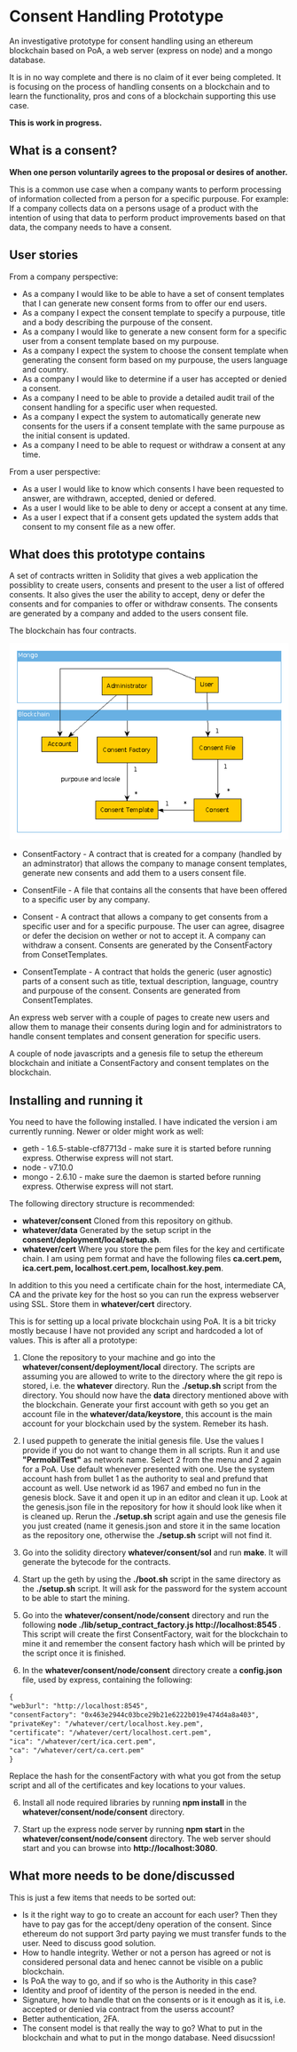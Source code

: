 # Consent Handling Prototype
An investigative  prototype for consent handling using an ethereum blockchain based on PoA, a web server (express on node) and a mongo database.

It is in no way complete and there is no claim of it ever being completed. It is focusing on the process of handling consents on a blockchain and to learn the functionality, pros and cons of a blockchain supporting this use case.

**This is work in progress.**
## What is a consent?
**When one person voluntarily agrees to the proposal or desires of another.**

This is a common use case when a company wants to perform processing of information collected from a person for a specific purpouse. For example: If a company collects data on a persons usage of a product with the intention of using that data to perform product improvements based on that data, the company needs to have a consent.

## User stories

From a company perspective:
- As a company I would like to be able to have a set of consent templates that I can generate new consent forms from to offer our end users.
- As a company I expect the consent template to specify a purpouse, title and a body describing the purpouse of the consent.
- As a company I would like to generate a new consent form for a specific user from a consent template based on my purpouse.
- As a company I expect the system to choose the consent template when generating the consent form based on my purpouse, the users language and country.
- As a company I would like to determine if a user has accepted or denied a consent.
- As a company I need to be able to provide a detailed audit trail of the consent handling for a specific user when requested.
- As a company I expect the system to automatically generate new consents for the users if a consent template with the same purpouse as the initial consent is updated.
- As a company I need to be able to request or withdraw a consent at any time.

From a user perspective:
- As a user I would like to know which consents I have been requested to answer, are withdrawn, accepted, denied or defered.
- As a user I would like to be able to deny or accept a consent at any time.
- As a user I expect that if a consent gets updated the system adds that consent to my consent file as a new offer.

## What does this prototype contains

A set of contracts written in Solidity that gives a web application the possiblity to create users, consents and present to the user a list of offered consents. It also gives the user the ability to accept, deny or defer the consents and for companies to offer or withdraw consents. The consents are generated by a company and added to the users consent file.

The blockchain has four contracts.

![Alt text](doc/model.gif?raw=true "Model")

- ConsentFactory - A contract that is created for a company (handled by an adminstrator) that allows the company to manage consent templates, generate new consents and add them to a users consent file.

- ConsentFile - A file that contains all the consents that have been offered to a specific user by any company.

- Consent - A contract that allows a company to get consents from a specific user and for a specific purpouse. The user can agree, disagree or defer the decision on wether or not to accept it. A company can withdraw a consent. Consents are generated by the ConsentFactory from ConsetTemplates.

- ConsentTemplate - A contract that holds the generic (user agnostic) parts of a consent such as title, textual description, language, country and purpouse of the consent. Consents are generated from ConsentTemplates.

An express web server with a couple of pages to create new users and allow them to manage their consents during login and for administrators to handle consent templates and consent generation for specific users.

A couple of node javascripts and a genesis file to setup the ethereum blockchain and initiate a ConsentFactory and consent templates on the blockchain.

## Installing and running it

You need to have the following installed. I have indicated the version i am currently running. Newer or older might work as well:
- geth - 1.6.5-stable-cf87713d - make sure it is started before running express. Otherwise express will not start.
- node - v7.10.0
- mongo - 2.6.10 - make sure the daemon is started before running express. Otherwise express will not start.

The following directory structure is recommended:

- **whatever/consent** Cloned from this repository on github.
- **whatever/data** Generated by the setup script in the **consent/deployment/local/setup.sh**.
- **whatever/cert** Where you store the pem files for the key and certificate chain. I am using pem format and have the following files **ca.cert.pem, ica.cert.pem, localhost.cert.pem, localhost.key.pem**.

In addition to this you need a certificate chain for the host, intermediate CA, CA and the private key for the host so you can run the express webserver using SSL. Store them in **whatever/cert** directory.

This is for setting up a local private blockchain using PoA. It is a bit tricky mostly because I have not provided any script and hardcoded a lot of values. This is after all a prototype:

1. Clone the repository to your machine and go into the **whatever/consent/deployment/local** directory. The scripts are assuming you are allowed to write to the directory where the git repo is stored, i.e. the **whatever** directory. Run the **./setup.sh** script from the directory. You should now have the **data** directory mentioned above with the blockchain. Generate your first account with geth so you get an account file in the **whatever/data/keystore**, this account is the main account for your blockchain used by the system. Remeber its hash.

2. I used puppeth to generate the initial genesis file. Use the values I provide if you do not want to change them in all scripts. Run it and use **"PermobilTest"** as network name. Select 2 from the menu and 2 again for a PoA. Use default whenever presented with one. Use the system account hash from bullet 1 as the authority to seal and prefund that account as well. Use network id as 1967 and embed no fun in the genesis block. Save it and open it up in an editor and clean it up. Look at the genesis.json file in the repository for how it should look like when it is cleaned up. Rerun the **./setup.sh** script again and use the genesis file you just created (name it genesis.json and store it in the same location as the repository one, otherwise the **./setup.sh** script will not find it.

3. Go into the solidity directory **whatever/consent/sol** and run **make**. It will generate the bytecode for the contracts.

4. Start up the geth by using the **./boot.sh** script in the same directory as the **./setup.sh** script. It will ask for the password for the system account to be able to start the mining.

5. Go into the **whatever/consent/node/consent** directory and run the following **node ./lib/setup_contract_factory.js http://localhost:8545 <blochain account password>**. This script will create the first ConsentFactory, wait for the blockchain to mine it and remember the consent factory hash which will be printed by the script once it is finished.

6. In the **whatever/consent/node/consent** directory create a **config.json** file, used by express, containing the following:

```
{
"web3url": "http://localhost:8545",
"consentFactory": "0x463e2944c03bce29b21e6222b019e474d4a8a403",
"privateKey": "/whatever/cert/localhost.key.pem",
"certificate": "/whatever/cert/localhost.cert.pem",
"ica": "/whatever/cert/ica.cert.pem",
"ca": "/whatever/cert/ca.cert.pem"
}
```

Replace the hash for the consentFactory with what you got from the setup script and all of the certificates and key locations to your values.

6. Install all node required libraries by running **npm install** in the **whatever/consent/node/consent** directory.

7. Start up the express node server by running **npm start <blochain account password> <private key password>** in the **whatever/consent/node/consent** directory. The web server should start and you can browse into **http://localhost:3080**.

## What more needs to be done/discussed

This is just a few items that needs to be sorted out:
- Is it the right way to go to create an account for each user? Then they have to pay gas for the accept/deny operation of the consent. Since ethereum do not support 3rd party paying we must transfer funds to the user. Need to discuss good solution.
- How to handle integrity. Wether or not a person has agreed or not is considered personal data and henec cannot be visible on a public blockchain.
- Is PoA the way to go, and if so who is the Authority in this case?
- Identity and proof of identity of the person is needed in the end.
- Signature, how to handle that on the consents or is it enough as it is, i.e. accepted or denied via contract from the userss account?
- Better authentication, 2FA.
- The consent model is that really the way to go? What to put in the blockchain and what to put in the mongo database. Need disucssion!
